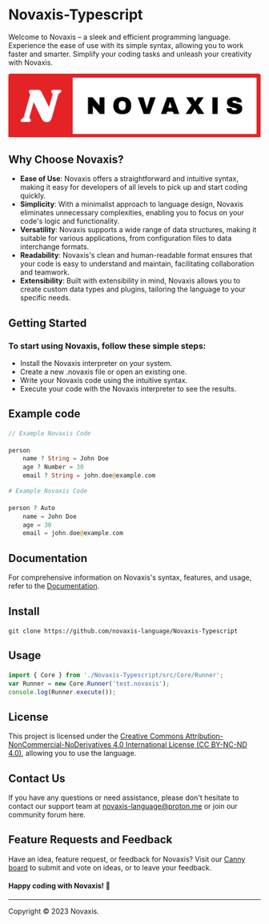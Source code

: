 # Novaxis-Typescript
Welcome to Novaxis – a sleek and efficient programming language. Experience the ease of use with its simple syntax, allowing you to work faster and smarter. Simplify your coding tasks and unleash your creativity with Novaxis.

![Novaxis-background-border](images/short-name-part-border-10.png)

## Why Choose Novaxis?
- **Ease of Use**: Novaxis offers a straightforward and intuitive syntax, making it easy for developers of all levels to pick up and start coding quickly.
- **Simplicity**: With a minimalist approach to language design, Novaxis eliminates unnecessary complexities, enabling you to focus on your code's logic and functionality.
- **Versatility**: Novaxis supports a wide range of data structures, making it suitable for various applications, from configuration files to data interchange formats.
- **Readability**: Novaxis's clean and human-readable format ensures that your code is easy to understand and maintain, facilitating collaboration and teamwork.
- **Extensibility**: Built with extensibility in mind, Novaxis allows you to create custom data types and plugins, tailoring the language to your specific needs.


## Getting Started
### To start using Novaxis, follow these simple steps:
- Install the Novaxis interpreter on your system.
- Create a new .novaxis file or open an existing one.
- Write your Novaxis code using the intuitive syntax.
- Execute your code with the Novaxis interpreter to see the results.

## Example code
```PHP
// Example Novaxis Code

person
    name ? String = John Doe
    age ? Number = 30
    email ? String = john.doe@example.com
```
```PHP
# Example Novaxis Code

person ? Auto
    name = John Doe
    age = 30
    email = john.doe@example.com
```

## Documentation
For comprehensive information on Novaxis's syntax, features, and usage, refer to the [Documentation](https://github.com/novaxis-language/Novaxis-documents).

## Install
```git clone https://github.com/novaxis-language/Novaxis-Typescript```

## Usage
```Typescript
import { Core } from './Novaxis-Typescript/src/Core/Runner';
var Runner = new Core.Runner('test.novaxis');
console.log(Runner.execute());
```

## License

This project is licensed under the [Creative Commons Attribution-NonCommercial-NoDerivatives 4.0 International License (CC BY-NC-ND 4.0)](LICENSE), allowing you to use the language.

## Contact Us

If you have any questions or need assistance, please don't hesitate to contact our support team at [novaxis-language@proton.me](mailto:novaxis-language@proton.me) or join our community forum here.

## Feature Requests and Feedback

Have an idea, feature request, or feedback for Novaxis? Visit our [Canny board](https://novaxis-language.canny.io/novaxis) to submit and vote on ideas, or to leave your feedback.

#### Happy coding with Novaxis! 🚀

---

Copyright © 2023 Novaxis.
